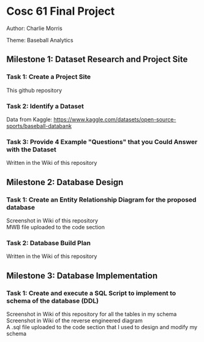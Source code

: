 # Cosc 61 Final Project
Author: Charlie Morris

Theme: Baseball Analytics

## Milestone 1: Dataset Research and Project Site

### Task 1: Create a Project Site
This github repository

### Task 2: Identify a Dataset
Data from Kaggle: https://www.kaggle.com/datasets/open-source-sports/baseball-databank

### Task 3: Provide 4 Example "Questions" that you Could Answer with the Dataset
Written in the Wiki of this repository

## Milestone 2: Database Design

### Task 1: Create an Entity Relationship Diagram for the proposed database
Screenshot in Wiki of this repository\
MWB file uploaded to the code section

### Task 2: Database Build Plan
Written in the Wiki of this repository

## Milestone 3: Database Implementation

### Task 1: Create and execute a SQL Script to implement to schema of the database (DDL)
Screenshot in Wiki of this repository for all the tables in my schema\
Screenshot in Wiki of the reverse engineered diagram\
A .sql file uploaded to the code section that I used to design and modify my schema 

